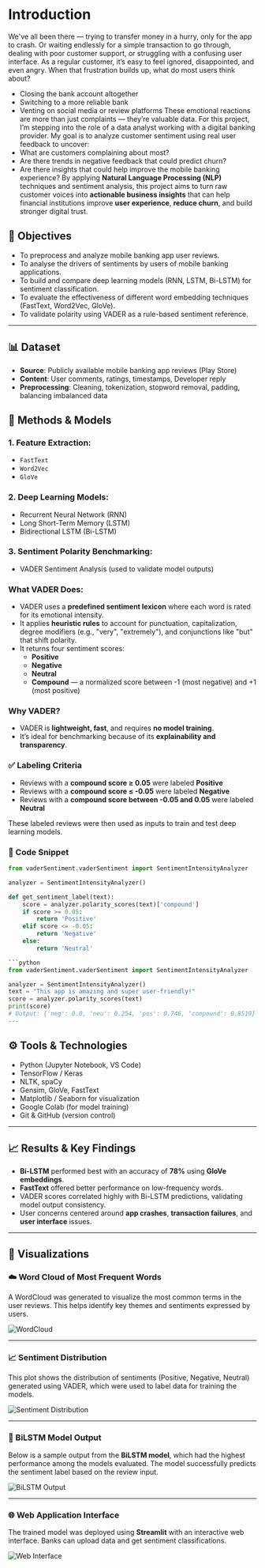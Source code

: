 
# Introduction

We've all been there — trying to transfer money in a hurry, only for the app to crash. Or waiting endlessly for a simple transaction to go through, dealing with poor customer support, or struggling with a confusing user interface. As a regular customer, it’s easy to feel ignored, disappointed, and even angry.
When that frustration builds up, what do most users think about?
- Closing the bank account altogether
- Switching to a more reliable bank
- Venting on social media or review platforms
These emotional reactions are more than just complaints — they’re valuable data.
For this project, I’m stepping into the role of a data analyst working with a digital banking provider. My goal is to analyze customer sentiment using real user feedback to uncover:
- What are customers complaining about most?
- Are there trends in negative feedback that could predict churn?
- Are there insights that could help improve the mobile banking experience?
By applying **Natural Language Processing (NLP)** techniques and sentiment analysis, this project aims to turn raw customer voices into **actionable business insights** that can help financial institutions improve **user experience**, **reduce churn**, and build stronger digital trust.

## 🎯 Objectives

- To preprocess and analyze mobile banking app user reviews.
- To analyse the drivers of sentiments by users of mobile banking applications.
- To build and compare deep learning models (RNN, LSTM, Bi-LSTM) for sentiment classification.
- To evaluate the effectiveness of different word embedding techniques (FastText, Word2Vec, GloVe).
- To validate polarity using VADER as a rule-based sentiment reference.

---
## 📊 Dataset

- **Source**: Publicly available mobile banking app reviews (Play Store)
- **Content**: User comments, ratings, timestamps, Developer reply
- **Preprocessing**: Cleaning, tokenization, stopword removal, padding, balancing imbalanced data
## 🧠 Methods & Models

### 1. **Feature Extraction:**
- `FastText`
- `Word2Vec`
- `GloVe`

### 2. **Deep Learning Models:**
- Recurrent Neural Network (RNN)
- Long Short-Term Memory (LSTM)
- Bidirectional LSTM (Bi-LSTM)

### 3. **Sentiment Polarity Benchmarking:**
- VADER Sentiment Analysis (used to validate model outputs)
### What VADER Does:
- VADER uses a **predefined sentiment lexicon** where each word is rated for its emotional intensity.
- It applies **heuristic rules** to account for punctuation, capitalization, degree modifiers (e.g., "very", "extremely"), and conjunctions like "but" that shift polarity.
- It returns four sentiment scores:
  - **Positive**
  - **Negative**
  - **Neutral**
  - **Compound** — a normalized score between -1 (most negative) and +1 (most positive)

### Why VADER?
- VADER is **lightweight, fast**, and requires **no model training**.
- It’s ideal for benchmarking because of its **explainability and transparency**.
### ✅ Labeling Criteria
- Reviews with a **compound score ≥ 0.05** were labeled **Positive**
- Reviews with a **compound score ≤ -0.05** were labeled **Negative**
- Reviews with a **compound score between -0.05 and 0.05** were labeled **Neutral**

These labeled reviews were then used as inputs to train and test deep learning models.

### 🧪 Code Snippet

```python
from vaderSentiment.vaderSentiment import SentimentIntensityAnalyzer

analyzer = SentimentIntensityAnalyzer()

def get_sentiment_label(text):
    score = analyzer.polarity_scores(text)['compound']
    if score >= 0.05:
        return 'Positive'
    elif score <= -0.05:
        return 'Negative'
    else:
        return 'Neutral'

```python
from vaderSentiment.vaderSentiment import SentimentIntensityAnalyzer

analyzer = SentimentIntensityAnalyzer()
text = "This app is amazing and super user-friendly!"
score = analyzer.polarity_scores(text)
print(score)
# Output: {'neg': 0.0, 'neu': 0.254, 'pos': 0.746, 'compound': 0.8519} 
---

``` 

## ⚙️ Tools & Technologies

- Python (Jupyter Notebook, VS Code)
- TensorFlow / Keras
- NLTK, spaCy
- Gensim, GloVe, FastText
- Matplotlib / Seaborn for visualization
- Google Colab (for model training)
- Git & GitHub (version control)

---

## 📈 Results & Key Findings

- **Bi-LSTM** performed best with an accuracy of **78%** using **GloVe embeddings**.
- **FastText** offered better performance on low-frequency words.
- VADER scores correlated highly with Bi-LSTM predictions, validating model output consistency.
- User concerns centered around **app crashes**, **transaction failures**, and **user interface** issues.

---

## 📸 Visualizations

### ☁️ Word Cloud of Most Frequent Words
A WordCloud was generated to visualize the most common terms in the user reviews. This helps identify key themes and sentiments expressed by users.

![WordCloud](wordcloud.png)

---

### 📈 Sentiment Distribution
This plot shows the distribution of sentiments (Positive, Negative, Neutral) generated using VADER, which were used to label data for training the models.

![Sentiment Distribution](sentimentdistribution.png)

---

### 🧠 BiLSTM Model Output
Below is a sample output from the **BiLSTM model**, which had the highest performance among the models evaluated. The model successfully predicts the sentiment label based on the review input.

![BiLSTM Output](bilstm_model.PNG)

---

### 🌐 Web Application Interface
The trained model was deployed using **Streamlit** with an interactive web interface. Banks can upload data and get sentiment classifications.

![Web Interface](webinterface.jpg)

  

